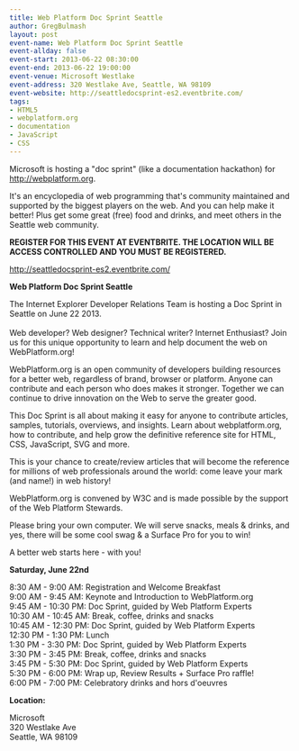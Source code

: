 ```yaml
---
title: Web Platform Doc Sprint Seattle
author: GregBulmash
layout: post
event-name: Web Platform Doc Sprint Seattle
event-allday: false
event-start: 2013-06-22 08:30:00
event-end: 2013-06-22 19:00:00
event-venue: Microsoft Westlake
event-address: 320 Westlake Ave, Seattle, WA 98109
event-website: http://seattledocsprint-es2.eventbrite.com/
tags:
- HTML5
- webplatform.org
- documentation
- JavaScript
- CSS
---
```

<p>Microsoft is hosting a "doc sprint" (like a documentation hackathon) for <a href="http://webplatform.org">http://webplatform.org</a>.</p>
<p>It's an encyclopedia of web programming that's community maintained and supported by the biggest players on the web. And you can help make it better! Plus get some great (free) food and drinks, and meet others in the Seattle web community.</p>
<p><strong>REGISTER FOR THIS EVENT AT EVENTBRITE. THE LOCATION WILL BE ACCESS CONTROLLED AND YOU MUST BE REGISTERED.</strong></p>
<p><a href="http://seattledocsprint-es2.eventbrite.com/">http://seattledocsprint-es2.eventbrite.com/</a></p>
<p><strong>Web Platform Doc Sprint Seattle</strong></p>
<p>The Internet Explorer Developer Relations Team is hosting a Doc Sprint in Seattle on June 22 2013. <br /> <br /> Web developer? Web designer? Technical writer? Internet Enthusiast? Join us for this unique opportunity to learn and help document the web on WebPlatform.org!</p>
<p>WebPlatform.org is an open community of developers building resources for a better web, regardless of brand, browser or platform. Anyone can contribute and each person who does makes it stronger. Together we can continue to drive innovation on the Web to serve the greater good.</p>
<p>This Doc Sprint is all about making it easy for anyone to contribute articles, samples, tutorials, overviews, and insights. Learn about webplatform.org, how to contribute, and help grow the definitive reference site for HTML, CSS, JavaScript, SVG and more.</p>
<p>This is your chance to create/review articles that will become the reference for millions of web professionals around the world: come leave your mark (and name!) in web history!</p>
<p>WebPlatform.org is convened by W3C and is made possible by the support of the Web Platform Stewards.</p>
<p>Please bring your own computer. We will serve snacks, meals &amp; drinks, and yes, there will be some cool swag &amp; a Surface Pro for you to win!</p>
<p>A better web starts here - with you!</p>
<p><strong>Saturday, June 22nd</strong></p>
<p>8:30 AM - 9:00 AM: Registration and Welcome Breakfast <br /> 9:00 AM - 9:45 AM: Keynote and Introduction to WebPlatform.org <br /> 9:45 AM - 10:30 PM: Doc Sprint, guided by Web Platform Experts <br /> 10:30 AM - 10:45 AM: Break, coffee, drinks and snacks <br /> 10:45 AM - 12:30 PM: Doc Sprint, guided by Web Platform Experts <br /> 12:30 PM - 1:30 PM: Lunch <br /> 1:30 PM - 3:30 PM: Doc Sprint, guided by Web Platform Experts <br /> 3:30 PM - 3:45 PM: Break, coffee, drinks and snacks <br /> 3:45 PM - 5:30 PM: Doc Sprint, guided by Web Platform Experts <br /> 5:30 PM - 6:00 PM: Wrap up, Review Results + Surface Pro raffle! <br /> 6:00 PM - 7:00 PM: Celebratory drinks and hors d'oeuvres</p>
<p><strong>Location:</strong></p>
<p>Microsoft <br /> 320 Westlake Ave <br /> Seattle, WA 98109</p>
